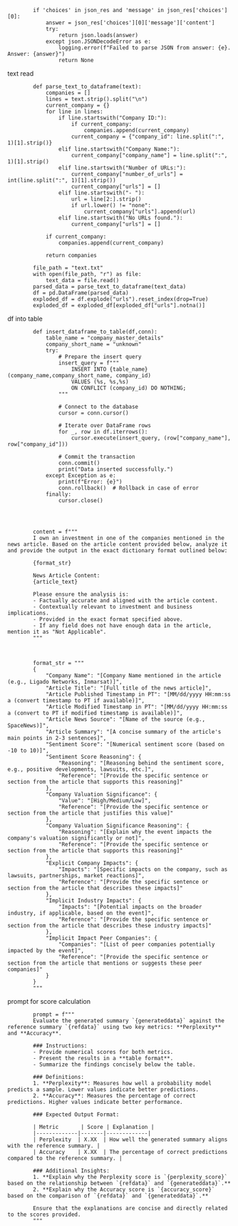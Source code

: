             if 'choices' in json_res and 'message' in json_res['choices'][0]:
                answer = json_res['choices'][0]['message']['content']
                try:
                    return json.loads(answer)
                except json.JSONDecodeError as e:
                    logging.error(f"Failed to parse JSON from answer: {e}. Answer: {answer}")
                    return None





text read

            def parse_text_to_dataframe(text):
                companies = []
                lines = text.strip().split("\n")
                current_company = {}
                for line in lines:
                    if line.startswith("Company ID:"):
                        if current_company: 
                            companies.append(current_company)
                        current_company = {"company_id": line.split(":", 1)[1].strip()}
                    elif line.startswith("Company Name:"):
                        current_company["company_name"] = line.split(":", 1)[1].strip()
                    elif line.startswith("Number of URLs:"):
                        current_company["number_of_urls"] = int(line.split(":", 1)[1].strip())
                        current_company["urls"] = []
                    elif line.startswith("- "):
                        url = line[2:].strip()
                        if url.lower() != "none":
                            current_company["urls"].append(url)
                    elif line.startswith("No URLs found."):
                        current_company["urls"] = [] 
            
                if current_company:
                    companies.append(current_company)
            
                return companies
            
            file_path = "text.txt"
            with open(file_path, "r") as file:
                text_data = file.read()
            parsed_data = parse_text_to_dataframe(text_data)
            df = pd.DataFrame(parsed_data)
            exploded_df = df.explode("urls").reset_index(drop=True)
            exploded_df = exploded_df[exploded_df["urls"].notna()]





df into table

            def insert_dataframe_to_table(df,conn):
                table_name = "company_master_details"
                company_short_name = "unknown"
                try:
                    # Prepare the insert query
                    insert_query = f"""
                        INSERT INTO {table_name} (company_name,company_short_name, company_id)
                        VALUES (%s, %s,%s)
                        ON CONFLICT (company_id) DO NOTHING;
                    """
                    
                    # Connect to the database
                    cursor = conn.cursor()
                    
                    # Iterate over DataFrame rows
                    for _, row in df.iterrows():
                        cursor.execute(insert_query, (row["company_name"], row["company_id"]))
                    
                    # Commit the transaction
                    conn.commit()
                    print("Data inserted successfully.")
                except Exception as e:
                    print(f"Error: {e}")
                    conn.rollback()  # Rollback in case of error
                finally:
                    cursor.close()




            content = f"""
            I own an investment in one of the companies mentioned in the news article. Based on the article content provided below, analyze it and provide the output in the exact dictionary format outlined below:
            
            {format_str}
            
            News Article Content:
            {article_text}
            
            Please ensure the analysis is:
            - Factually accurate and aligned with the article content.
            - Contextually relevant to investment and business implications.
            - Provided in the exact format specified above.
            - If any field does not have enough data in the article, mention it as "Not Applicable".
            """



            format_str = """
            {
                "Company Name": "[Company Name mentioned in the article (e.g., Ligado Networks, Inmarsat)]",
                "Article Title": "[Full title of the news article]",
                "Article Published Timestamp in PT": "[MM/dd/yyyy HH:mm:ss a (convert timestamp to PT if available)]",
                "Article Modified Timestamp in PT": "[MM/dd/yyyy HH:mm:ss a (convert to PT if modified timestamp is available)]",
                "Article News Source": "[Name of the source (e.g., SpaceNews)]",
                "Article Summary": "[A concise summary of the article's main points in 2-3 sentences]",
                "Sentiment Score": "[Numerical sentiment score (based on -10 to 10)]",
                "Sentiment Score Reasoning": {
                    "Reasoning": "[Reasoning behind the sentiment score, e.g., positive developments, lawsuits, etc.]",
                    "Reference": "[Provide the specific sentence or section from the article that supports this reasoning]"
                },
                "Company Valuation Significance": {
                    "Value": "[High/Medium/Low]",
                    "Reference": "[Provide the specific sentence or section from the article that justifies this value]"
                },
                "Company Valuation Significance Reasoning": {
                    "Reasoning": "[Explain why the event impacts the company's valuation significantly or not]",
                    "Reference": "[Provide the specific sentence or section from the article that supports this reasoning]"
                },
                "Explicit Company Impacts": {
                    "Impacts": "[Specific impacts on the company, such as lawsuits, partnerships, market reactions]",
                    "Reference": "[Provide the specific sentence or section from the article that describes these impacts]"
                },
                "Implicit Industry Impacts": {
                    "Impacts": "[Potential impacts on the broader industry, if applicable, based on the event]",
                    "Reference": "[Provide the specific sentence or section from the article that describes these industry impacts]"
                },
                "Implicit Impact Peer Companies": {
                    "Companies": "[List of peer companies potentially impacted by the event]",
                    "Reference": "[Provide the specific sentence or section from the article that mentions or suggests these peer companies]"
                }
            }
            """

prompt for score calculation

            
            prompt = f"""
            Evaluate the generated summary `{generateddata}` against the reference summary `{refdata}` using two key metrics: **Perplexity** and **Accuracy**. 
            
            ### Instructions:
            - Provide numerical scores for both metrics.
            - Present the results in a **table format**.
            - Summarize the findings concisely below the table.
            
            ### Definitions:
            1. **Perplexity**: Measures how well a probability model predicts a sample. Lower values indicate better predictions.
            2. **Accuracy**: Measures the percentage of correct predictions. Higher values indicate better performance.
            
            ### Expected Output Format:
            
            | Metric       | Score | Explanation |
            |-------------|-------|-------------|
            | Perplexity  | X.XX  | How well the generated summary aligns with the reference summary. |
            | Accuracy    | X.XX  | The percentage of correct predictions compared to the reference summary. |
            
            ### Additional Insights:
            1. **Explain why the Perplexity score is `{perplexity_score}` based on the relationship between `{refdata}` and `{generateddata}`.**
            2. **Explain why the Accuracy score is `{accuracy_score}` based on the comparison of `{refdata}` and `{generateddata}`.**
            
            Ensure that the explanations are concise and directly related to the scores provided.
            """
















            
